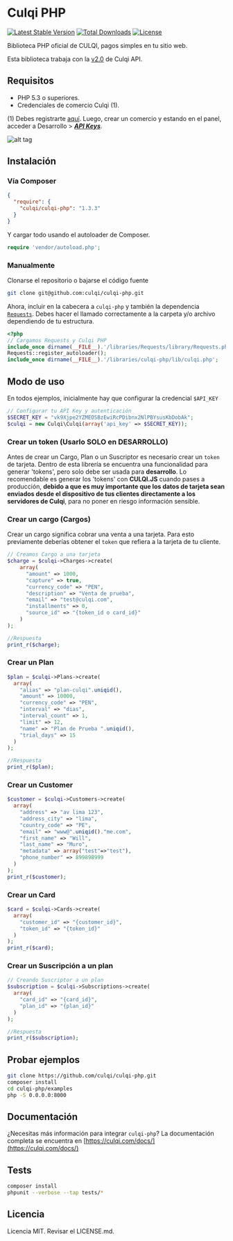 # Culqi PHP

[![Latest Stable Version](https://poser.pugx.org/culqi/culqi-php/v/stable)](https://packagist.org/packages/culqi/culqi-php)
[![Total Downloads](https://poser.pugx.org/culqi/culqi-php/downloads)](https://packagist.org/packages/culqi/culqi-php)
[![License](https://poser.pugx.org/culqi/culqi-php/license)](https://packagist.org/packages/culqi/culqi-php)

Biblioteca PHP oficial de CULQI, pagos simples en tu sitio web.


Esta biblioteca trabaja con la [v2.0](https://culqi.com/api/) de Culqi API.


## Requisitos

* PHP 5.3 o superiores.
* Credenciales de comercio Culqi (1).

(1) Debes registrarte [aquí](https://integ-panel.culqi.com/#/registro). Luego, crear un comercio y estando en el panel, acceder a Desarrollo > [***API Keys***](https://integ-panel.culqi.com/#/panel/comercio/desarrollo/llaves).

![alt tag](http://i.imgur.com/NhE6mS9.png)

## Instalación

### Vía Composer
```json
{
  "require": {
    "culqi/culqi-php": "1.3.3"
  }
}
```

Y cargar todo usando el autoloader de Composer.

```php
require 'vendor/autoload.php';
```

### Manualmente

Clonarse el repositorio o bajarse el código fuente

```bash
git clone git@github.com:culqi/culqi-php.git
```

Ahora, incluir en la cabecera a `culqi-php` y también la dependencia [`Requests`](https://github.com/rmccue/requests). Debes hacer el llamado correctamente a la carpeta y/o archivo dependiendo de tu estructura.

```php
<?php
// Cargamos Requests y Culqi PHP
include_once dirname(__FILE__).'/libraries/Requests/library/Requests.php';
Requests::register_autoloader();
include_once dirname(__FILE__).'/libraries/culqi-php/lib/culqi.php';
```

## Modo de uso

En todos ejemplos, inicialmente hay que configurar la credencial `$API_KEY `

```php
// Configurar tu API Key y autenticación
$SECRET_KEY = "vk9Xjpe2YZMEOSBzEwiRcPDibnx2NlPBYsusKbDobAk";
$culqi = new Culqi\Culqi(array('api_key' => $SECRET_KEY));
```

### Crear un token (Usarlo SOLO en DESARROLLO)

Antes de crear un Cargo, Plan o un Suscriptor es necesario crear un `token` de tarjeta. Dentro de esta librería se encuentra una funcionalidad para generar 'tokens', pero solo
debe ser usada para **desarrollo**. Lo recomendable es generar los 'tokens' con **CULQI.JS** cuando pases a producción, **debido a que es muy importante que los datos de tarjeta sean enviados desde el dispositivo de tus clientes directamente a los servidores de Culqi**, para no poner en riesgo información sensible.


### Crear un cargo (Cargos)
Crear un cargo significa cobrar una venta a una tarjeta. Para esto previamente
deberías obtener el  `token` que refiera a la tarjeta de tu cliente.

```php
// Creamos Cargo a una tarjeta
$charge = $culqi->Charges->create(
    array(
      "amount" => 1000,
      "capture" => true,
      "currency_code" => "PEN",
      "description" => "Venta de prueba",
      "email" => "test@culqi.com",
      "installments" => 0,
      "source_id" => "{token_id o card_id}"
    )
);

//Respuesta
print_r($charge);
```
### Crear un Plan
```php
$plan = $culqi->Plans->create(
  array(
    "alias" => "plan-culqi".uniqid(),
    "amount" => 10000,
    "currency_code" => "PEN",
    "interval" => "dias",
    "interval_count" => 1,
    "limit" => 12,
    "name" => "Plan de Prueba ".uniqid(),
    "trial_days" => 15
  )
);

//Respuesta
print_r($plan);
```

### Crear un Customer
```php
$customer = $culqi->Customers->create(
  array(
    "address" => "av lima 123",
    "address_city" => "lima",
    "country_code" => "PE",
    "email" => "www@".uniqid()."me.com",
    "first_name" => "Will",
    "last_name" => "Muro",
    "metadata" => array("test"=>"test"),
    "phone_number" => 899898999
  )
);
print_r($customer);
```

### Crear un Card
```php
$card = $culqi->Cards->create(
  array(
    "customer_id" => "{customer_id}",
    "token_id" => "{token_id}"
  )
);
print_r($card);
```

### Crear un Suscripción a un plan
```php
// Creando Suscriptor a un plan
$subscription = $culqi->Subscriptions->create(
  array(
    "card_id" => "{card_id}",
    "plan_id" => "{plan_id}"
  )
);

//Respuesta
print_r($subscription);
```

## Probar ejemplos
```bash
git clone https://github.com/culqi/culqi-php.git
composer install
cd culqi-php/examples
php -S 0.0.0.0:8000
```

## Documentación
¿Necesitas más información para integrar `culqi-php`? La documentación completa se encuentra en [https://culqi.com/docs/](https://culqi.com/docs/)


## Tests

```bash
composer install
phpunit --verbose --tap tests/*
```
## Licencia

Licencia MIT. Revisar el LICENSE.md.
